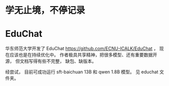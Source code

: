 # 学无止境，不停记录



# EduChat

华东师范大学开发了 EduChat https://github.com/ECNU-ICALK/EduChat ， 现在应该也是在持续优化中。 作者极具共享精神，把很多模型、还有重要数据开源， 但文档写得有些不完整， 缺包、缺版本。 

经尝试， 目前可成功运行 sft-baichuan 13B 和 qwen 1.8B 模型。 见 educhat 文件夹。